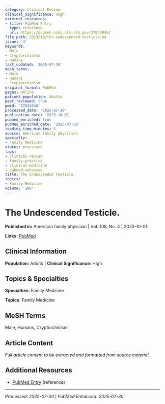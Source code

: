 ```yaml
---
category: Clinical Review
clinical_significance: High
external_resources:
- title: PubMed Entry
  type: reference
  url: https://pubmed.ncbi.nlm.nih.gov/37843946/
file_path: 2023/10/the-undescended-testicle.md
issue: '4'
keywords:
- Male
- Cryptorchidism
- Humans
last_updated: '2025-07-30'
mesh_terms:
- Male
- Humans
- Cryptorchidism
original_format: PubMed
pages: Online
patient_population: Adults
peer_reviewed: true
pmid: '37843946'
processed_date: '2025-07-30'
publication_date: '2023-10-01'
pubmed_enriched: true
pubmed_enriched_date: '2025-07-30'
reading_time_minutes: 5
source: American family physician
specialty:
- Family Medicine
status: processed
tags:
- clinical-review
- family-practice
- clinical-medicine
- pubmed-enhanced
title: The Undescended Testicle.
topics:
- Family Medicine
volume: '108'
---
```


# The Undescended Testicle.

**Published in:** American family physician | Vol. 108, No. 4 | 2023-10-01

**Links:** [PubMed](https://pubmed.ncbi.nlm.nih.gov/37843946/)

## Clinical Information

**Population:** Adults | **Clinical Significance:** High

## Topics & Specialties

**Specialties:** Family Medicine

**Topics:** Family Medicine

## MeSH Terms

Male, Humans, Cryptorchidism

## Article Content

*Full article content to be extracted and formatted from source material.*

## Additional Resources

- [PubMed Entry](https://pubmed.ncbi.nlm.nih.gov/37843946/) (reference)

---

*Processed: 2025-07-30* | *PubMed Enhanced: 2025-07-30*
